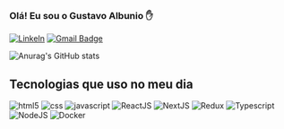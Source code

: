 ### Olá! Eu sou o Gustavo Albunio ✋

[![LinkeIn](https://img.shields.io/badge/LinkedIn-0077B5?style=for-the-badge&logo=linkedin&logoColor=white)](https://www.linkedin.com/in/gustavoalbunio/)
[![Gmail Badge](https://img.shields.io/badge/Gmail-D14836?style=for-the-badge&logo=gmail&logoColor=white)](mailto:gustavo.albunio@gmail.com)

![Anurag's GitHub stats](https://github-readme-stats-sigma-five.vercel.app/api?username=gustavoalbunio&show_icons=true&theme=dracula)

## Tecnologias que uso no meu dia

<div style="display: inline-block">
  <img alt="html5" src="https://img.shields.io/badge/HTML5-E34F26?style=for-the-badge&logo=html5&logoColor=white">
  <img alt="css" src="https://img.shields.io/badge/CSS3-1572B6?style=for-the-badge&logo=css3&logoColor=white">
  <img alt="javascript" src="https://img.shields.io/badge/JavaScript-F7DF1E?style=for-the-badge&logo=javascript&logoColor=black">
  <img alt="ReactJS" src="https://img.shields.io/badge/React-20232A?style=for-the-badge&logo=react&logoColor=61DAFB">
  <img alt="NextJS" src="https://img.shields.io/badge/Next-black?style=for-the-badge&logo=next.js&logoColor=white">
  <img alt="Redux" src="https://img.shields.io/badge/Redux-593D88?style=for-the-badge&logo=redux&logoColor=white">
  <img alt="Typescript" src="https://img.shields.io/badge/TypeScript-007ACC?style=for-the-badge&logo=typescript&logoColor=white">
  <img alt="NodeJS" src="https://img.shields.io/badge/Node.js-43853D?style=for-the-badge&logo=node.js&logoColor=white">
  <img alt="Docker" src="https://img.shields.io/badge/Docker-2496ED?style=for-the-badge&logo=docker&logoColor=white">
</div>
